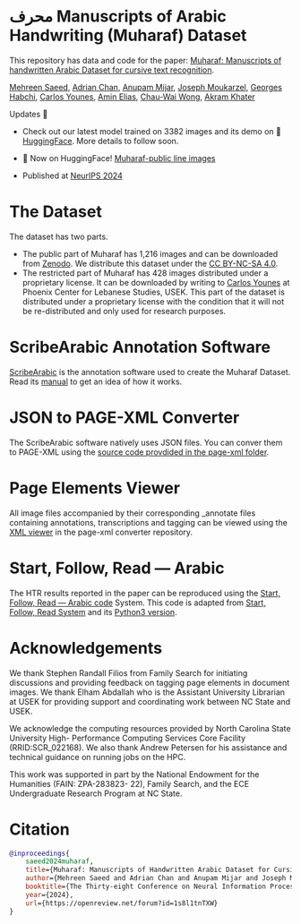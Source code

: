 # محرف Manuscripts of Arabic Handwriting (Muharaf) Dataset

This repository has data and code for the paper: [Muharaf: Manuscripts of handwritten Arabic Dataset
for cursive text recognition](https://arxiv.org/abs/2406.09630).

[Mehreen Saeed](mailto:mehreen.mehreen@gmail.com), [Adrian Chan](mailto:adrian27513@gmail.com), [Anupam Mijar](mailto:aamijar230@gmail.com), [Joseph Moukarzel](mailto:josephmoukarzel@usek.edu.lb), [Georges Habchi](mailto:georgeshabchi@usek.edu.lb), [Carlos Younes](mailto:carlosyounes@usek.edu.lb), [Amin Elias](mailto:a.elias@lahlebanon.org), [Chau-Wai Wong](mailto:chauwai.wong@ncsu.edu), [Akram Khater](mailto:akhater@ncsu.edu)



Updates 📣
- Check out our latest model trained on 3382 images and its demo on 🤗[HuggingFace](https://mehreenmehreen-arabicocr.hf.space). More details to follow soon.

- 🤗 Now on HuggingFace! [Muharaf-public line images](https://huggingface.co/datasets/aamijar/muharaf-public)
- Published at [NeurIPS 2024](https://neurips.cc/virtual/2024/poster/97870)

# The Dataset

The dataset has two parts.

- The public part of Muharaf has 1,216 images and can be downloaded from [Zenodo](https://zenodo.org/records/11492215). We distribute this dataset under the [CC BY-NC-SA 4.0](https://creativecommons.org/licenses/by-nc-sa/4.0/).
- The restricted part of Muharaf has 428 images distributed under a proprietary license. It can be downloaded by writing to [Carlos Younes](mailto:carlosyounes@usek.edu.lb) at Phoenix Center for Lebanese Studies, USEK. This part of the dataset is distributed under a proprietary license with the condition that it will not be re-distributed and only used for research purposes.

# ScribeArabic Annotation Software

[ScribeArabic](https://github.com/MehreenMehreen/ScribeArabic) is the annotation software used to create the Muharaf Dataset. Read its [manual](https://github.com/MehreenMehreen/ScribeArabic/blob/main/manual.md) to get an idea of how it works.

# JSON to PAGE-XML Converter

The ScribeArabic software natively uses JSON files. You can conver them to PAGE-XML using the [source code provdided in the page-xml folder](https://github.com/MehreenMehreen/xml_converter).

# Page Elements Viewer

All image files accompanied by their corresponding \_annotate files containing annotations, transcriptions and tagging can be viewed using the [XML viewer](https://github.com/MehreenMehreen/xml_converter) in the page-xml converter repository.

# Start, Follow, Read &mdash; Arabic

The HTR results reported in the paper can be reproduced using the [Start, Follow, Read &mdash; Arabic code](https://github.com/MehreenMehreen/start_follow_read_arabic) System. This code is adapted from [Start, Follow, Read System](https://github.com/cwig/start_follow_read) and its [Python3 version](https://github.com/sharmaannapurna/start_follow_read_py3).

# Acknowledgements

We thank Stephen Randall Filios from Family Search for initiating discussions and providing feedback on tagging page elements in document images. We thank Elham Abdallah who is the Assistant University Librarian at USEK for providing support and coordinating work between NC State and USEK.

We acknowledge the computing resources provided by North Carolina State University High- Performance Computing Services Core Facility (RRID:SCR_022168). We also thank Andrew Petersen for his assistance and technical guidance on running jobs on the HPC.

This work was supported in part by the National Endowment for the Humanities (FAIN: ZPA-283823- 22), Family Search, and the ECE Undergraduate Research Program at NC State.


# Citation

```bibtex
@inproceedings{
    saeed2024muharaf,
    title={Muharaf: Manuscripts of Handwritten Arabic Dataset for Cursive Text Recognition},
    author={Mehreen Saeed and Adrian Chan and Anupam Mijar and Joseph Moukarzel and Gerges Habchi and Carlos Younes and Amin Elias and Chau-Wai Wong and Akram Khater},
    booktitle={The Thirty-eight Conference on Neural Information Processing Systems Datasets and Benchmarks Track},
    year={2024},
    url={https://openreview.net/forum?id=1s8l1tnTXW}
}
```
